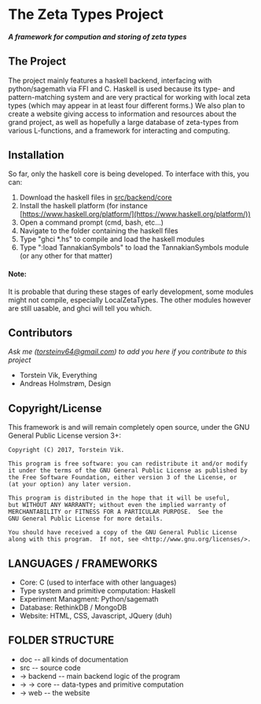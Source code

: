 # The Zeta Types Project
#### _A framework for compution and storing of zeta types_

## The Project

The project mainly features a haskell backend, interfacing with python/sagemath via FFI and C. Haskell is used because its type- and pattern-matching system and are very practical for working with local zeta types (which may appear in at least four different forms.) We also plan to create a website giving access to information and resources about the grand project, as well as hopefully a large database of zeta-types from various L-functions, and a framework for interacting and computing.

## Installation

So far, only the haskell core is being developed. To interface with this, you can:
 1. Download the haskell files in [src/backend/core](https://github.com/torstein-vik/zeta-types/tree/master/src/backend/core)
 2. Install the haskell platform (for instance [https://www.haskell.org/platform/](https://www.haskell.org/platform/))
 3. Open a command prompt (cmd, bash, etc...)
 4. Navigate to the folder containing the haskell files
 5. Type "ghci *.hs" to compile and load the haskell modules
 6. Type ":load TannakianSymbols" to load the TannakianSymbols module (or any other for that matter) 

#### Note:

It is probable that during these stages of early development, some modules might not compile, especially LocalZetaTypes. The other modules however are still uasable, and ghci will tell you which.

## Contributors
_Ask me ([torsteinv64@gmail.com](torsteinv64@gmail.com)) to add you here if you contribute to this project_
* Torstein Vik, Everything
* Andreas Holmstrøm, Design

## Copyright/License

This framework is and will remain completely open source, under the GNU General Public License version 3+:

    Copyright (C) 2017, Torstein Vik.

    This program is free software: you can redistribute it and/or modify
    it under the terms of the GNU General Public License as published by
    the Free Software Foundation, either version 3 of the License, or
    (at your option) any later version.

    This program is distributed in the hope that it will be useful,
    but WITHOUT ANY WARRANTY; without even the implied warranty of
    MERCHANTABILITY or FITNESS FOR A PARTICULAR PURPOSE.  See the
    GNU General Public License for more details.

    You should have received a copy of the GNU General Public License
    along with this program.  If not, see <http://www.gnu.org/licenses/>.
    
## LANGUAGES / FRAMEWORKS

* Core: C (used to interface with other languages)
* Type system and primitive computation: Haskell
* Experiment Managment: Python/sagemath
* Database: RethinkDB / MongoDB
* Website: HTML, CSS, Javascript, JQuery (duh)

## FOLDER STRUCTURE

* doc -- all kinds of documentation
* src -- source code
* -> backend -- main backend logic of the program
* -> -> core -- data-types and primitive computation
* -> web -- the website
